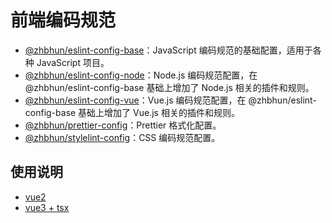 # 前端编码规范

- [@zhbhun/eslint-config-base](./packages/eslint-config-base)：JavaScript 编码规范的基础配置，适用于各种 JavaScript 项目。
- [@zhbhun/eslint-config-node](./packages/eslint-config-node)：Node.js 编码规范配置，在 @zhbhun/eslint-config-base 基础上增加了 Node.js 相关的插件和规则。
- [@zhbhun/eslint-config-vue](./packages/eslint-config-vue)：Vue.js 编码规范配置，在 @zhbhun/eslint-config-base 基础上增加了 Vue.js 相关的插件和规则。
- [@zhbhun/prettier-config](./packages/prettier-config)：Prettier 格式化配置。
- [@zhbhun/stylelint-config](./packages/stylelint-config)：CSS 编码规范配置。

## 使用说明

- [vue2](./docs/rules/integration/vue2.md)
- [vue3 + tsx](./docs/rules/integration/vue3-tsx.md)
